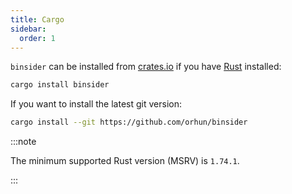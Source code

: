 ```yaml
---
title: Cargo
sidebar:
  order: 1
---
```


`binsider` can be installed from [crates.io](https://crates.io/crates/binsider) if you have [Rust](https://www.rust-lang.org/) installed:

```bash
cargo install binsider
```

If you want to install the latest git version:

```bash
cargo install --git https://github.com/orhun/binsider
```

:::note

The minimum supported Rust version (MSRV) is `1.74.1`.

:::
